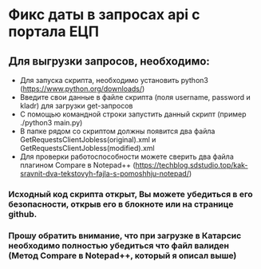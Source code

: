 # Фикс даты в запросах api c портала ЕЦП

## Для выгрузки запросов, необходимо:

- Для запуска скрипта, необходимо установить python3 (https://www.python.org/downloads/)
- Введите свои данные в файле скрипта (поля username, password и kladr) для загрузки get-запросов
- С помощью командной строки запустить данный скрипт (пример ./python3 main.py)
- В папке рядом со скриптом должны появится два файла GetRequestsClientJobless(original).xml и GetRequestsClientJobless(modified).xml
- Для проверки работоспособности можете сверить два файла плагином Compare в Notepad++ (https://techblog.sdstudio.top/kak-sravnit-dva-tekstovyh-fajla-s-pomoshhju-notepad/)

### Исходный код скрипта открыт, Вы можете убедиться в его безопасности, открыв его в блокноте или на странице github. 
### Прошу обратить внимание, что при загрузке в Катарсис необходимо полностью убедиться что файл валиден (Метод Compare в Notepad++, который я описал выше)
